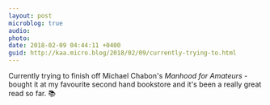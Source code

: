 ```yaml
---
layout: post
microblog: true
audio: 
photo: 
date: 2018-02-09 04:44:11 +0400
guid: http://kaa.micro.blog/2018/02/09/currently-trying-to.html
---
```

Currently trying to finish off Michael Chabon's _Manhood for Amateurs_ - bought it at my favourite second hand bookstore and it's been a really great read so far. 📚
